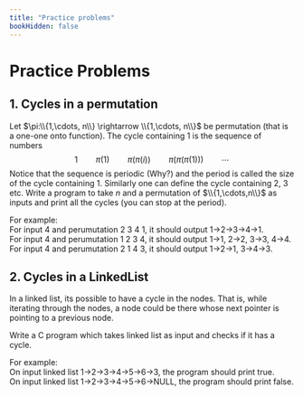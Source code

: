 ```yaml
---
title: "Practice problems"
bookHidden: false
---
```

# Practice Problems


## 1. Cycles in a permutation

Let $\pi:\\{1,\cdots, n\\} \rightarrow \\{1,\cdots, n\\}$ be permutation (that is a one-one onto function). 
The cycle containing 1 is the sequence of numbers
$$1\qquad \pi(1)\qquad \pi(\pi(i))\qquad \pi(\pi(\pi(1)))\qquad \cdots$$
Notice that the sequence is periodic (Why?)  and the period is called the size of the cycle containing 1. Similarly one can define the cycle containing 2, 3 etc. 
Write a program to take $n$ and a permutation of $\\{1,\cdots,n\\}$ as inputs and print all the cycles (you can stop at the period).    

For example:   
For input 4 and perumutation 2 3 4 1, it should output 1->2->3->4->1.  
For input 4 and perumutation 1 2 3 4, it should output 1->1, 2->2, 3->3, 4->4.  
For input 4 and perumutation 2 1 4 3, it should output 1->2->1, 3->4->3.  



## 2. Cycles in a LinkedList

In a linked list, its possible to have a cycle in the nodes. That is, while iterating through the nodes, a node could be there whose next pointer is pointing to a previous node. 

Write a C program which takes linked list as input and checks if it has a cycle.   

For example:  
On input linked list 1->2->3->4->5->6->3, the program should print true.  
On input linked list 1->2->3->4->5->6->NULL, the program should print false.    




